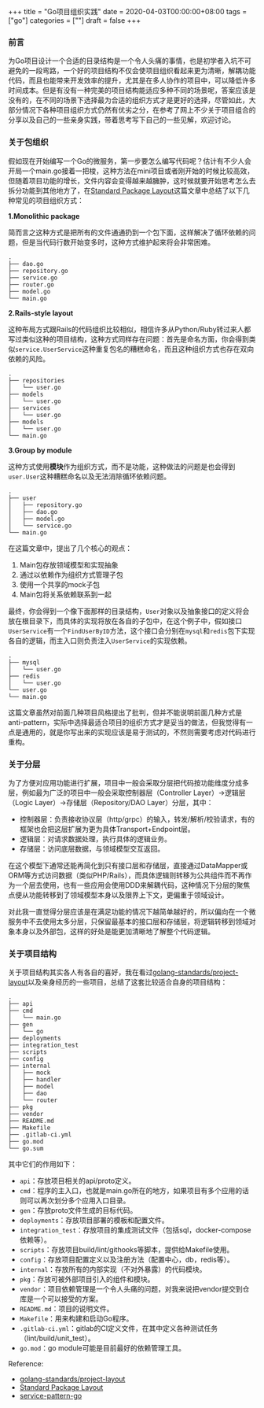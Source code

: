 +++
title = "Go项目组织实践"
date = 2020-04-03T00:00:00+08:00
tags = ["go"]
categories = [""]
draft = false
+++

### 前言

为Go项目设计一个合适的目录结构是一个令人头痛的事情，也是初学者入坑不可避免的一段弯路，一个好的项目结构不仅会使项目组织看起来更为清晰，解耦功能代码，而且也能带来开发效率的提升，尤其是在多人协作的项目中，可以降低许多时间成本。但是有没有一种完美的项目结构能适应多种不同的场景呢，答案应该是没有的，在不同的场景下选择最为合适的组织方式才是更好的选择，尽管如此，大部分情况下各种项目组织方式仍然有优劣之分，在参考了网上不少关于项目组合的分享以及自己的一些亲身实践，带着思考写下自己的一些见解，欢迎讨论。

### 关于包组织

假如现在开始编写一个Go的微服务，第一步要怎么编写代码呢？估计有不少人会开局一个main.go接着一把梭，这种方法在mini项目或者刚开始的时候比较高效，但随着项目功能的增长，文件内容会变得越来越臃肿，这时候就要开始思考怎么去拆分功能到其他地方了，在[Standard Package Layout](https://medium.com/@benbjohnson/standard-package-layout-7cdbc8391fc1)这篇文章中总结了以下几种常见的项目组织方式：

**1.Monolithic package**

简而言之这种方式是把所有的文件通通扔到一个包下面，这样解决了循环依赖的问题，但是当代码行数开始变多时，这种方式维护起来将会非常困难。

```shell
.
├── dao.go
├── repository.go
├── service.go
├── router.go
├── model.go
└── main.go
```

**2.Rails-style layout**

这种布局方式跟Rails的代码组织比较相似，相信许多从Python/Ruby转过来人都写过类似这种的项目结构，这种方式同样存在问题：首先是命名方面，你会得到类似`service.UserService`这种重复包名的糟糕命名，而且这种组织方式也存在双向依赖的风险。

```shell
.
├── repositories
│   └── user.go
├── models
│   └── user.go
├── services
│   └── user.go
├── models
│   └── user.go
└── main.go
```

**3.Group by module**

这种方式使用**模块**作为组织方式，而不是功能，这种做法的问题是也会得到`user.User`这种糟糕命名以及无法消除循环依赖问题。

```shell
.
├── user
│   ├── repository.go
│   ├── dao.go
│   ├── model.go
│   └── service.go
└── main.go
```

在这篇文章中，提出了几个核心的观点：

1. Main包存放领域模型和实现抽象
2. 通过以依赖作为组织方式管理子包
3. 使用一个共享的mock子包
4. Main包将关系依赖联系到一起

最终，你会得到一个像下面那样的目录结构，`User`对象以及抽象接口的定义将会放在根目录下，而具体的实现将放在各自的子包中，在这个例子中，假如接口`UserService`有一个`FindUserByID`方法，这个接口会分别在`mysql`和`redis`包下实现各自的逻辑，而主入口则负责注入`UserService`的实现依赖。

```shell
.
├── mysql
│   └── user.go
├── redis
│   └── user.go
└── user.go
└── main.go
```

这篇文章虽然对前面几种项目风格提出了批判，但并不能说明前面几种方式是anti-pattern，实际中选择最适合项目的组织方式才是妥当的做法，但我觉得有一点是通用的，就是你写出来的实现应该是易于测试的，不然则需要考虑对代码进行重构。

### 关于分层

为了方便对应用功能进行扩展，项目中一般会采取分层把代码按功能维度分成多层，例如最为广泛的项目中一般会采取控制器层（Controller Layer）->逻辑层（Logic Layer）->存储层（Repository/DAO Layer）分层，其中：

- 控制器层：负责接收协议层（http/grpc）的输入，转发/解析/校验请求，有的框架也会把这层扩展为更为具体Transport+Endpoint层。
- 逻辑层：对请求数据处理，执行具体的逻辑业务。
- 存储层：访问底层数据，与领域模型交互返回。

在这个模型下通常还能再简化到只有接口层和存储层，直接通过DataMapper或ORM等方式访问数据（类似PHP/Rails），而具体逻辑则转移为公共组件而不再作为一个层去使用，也有一些应用会使用DDD来解耦代码，这种情况下分层的聚焦点便从功能转移到了领域模型本身以及限界上下文，更偏重于领域设计。

对此我一直觉得分层应该是在满足功能的情况下越简单越好的，所以偏向在一个微服务中不去使用太多分层，只保留最基本的接口层和存储层，将逻辑转移到领域对象本身以及外部包，这样的好处是能更加清晰地了解整个代码逻辑。

### 关于项目结构

关于项目结构其实各人有各自的喜好，我在看过[golang-standards/project-layout](https://github.com/golang-standards/project-layout)以及亲身经历的一些项目，总结了这套比较适合自身的项目结构：

```shell
.
├── api
├── cmd
│   └── main.go
├── gen
│   └── go
├── deployments
├── integration_test
├── scripts
├── config
├── internal
│   ├── mock
│   ├── handler
│   ├── model
│   ├── dao
│   └── router
├── pkg
├── vendor
├── README.md
├── Makefile
├── .gitlab-ci.yml
├── go.mod
└── go.sum
```

其中它们的作用如下：

- `api`：存放项目相关的api/proto定义。
- `cmd`：程序的主入口，也就是main.go所在的地方，如果项目有多个应用的话则可以再次划分多个应用入口目录。
- `gen`：存放proto文件生成的目标代码。
- `deployments`：存放项目部署的模板和配置文件。
- `integration_test`：存放项目的集成测试文件（包括sql，docker-compose依赖等）。
- `scripts`：存放项目build/lint/githooks等脚本，提供给Makefile使用。
- `config`：存放项目配置定义以及注册方法（配置中心，db，redis等）。
- `internal`：存放所有的内部实现（不对外暴露）的代码模块。
- `pkg`：存放可被外部项目引入的组件和模块。
- `vendor`：项目依赖管理是一个令人头痛的问题，对我来说把vendor提交到仓库是一个可以接受的方案。
- `README.md`：项目的说明文件。
- `Makefile`：用来构建和启动Go程序。
- `.gitlab-ci.yml`：gitlab的CI定义文件，在其中定义各种测试任务（lint/build/unit_test）。
- `go.mod`：go module可能是目前最好的依赖管理工具。

Reference:

- [golang-standards/project-layout](https://github.com/golang-standards/project-layout)
- [Standard Package Layout](https://medium.com/@benbjohnson/standard-package-layout-7cdbc8391fc1)
- [service-pattern-go](https://github.com/irahardianto/service-pattern-go)
